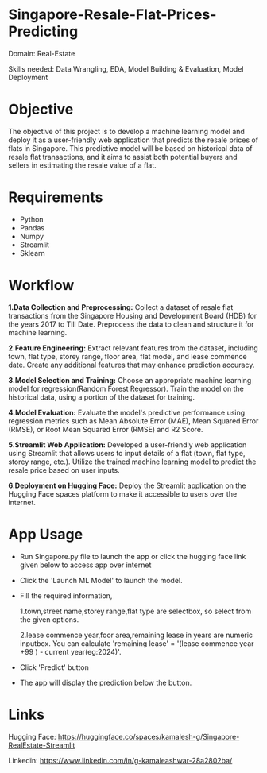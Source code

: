 # Singapore-Resale-Flat-Prices-Predicting

Domain: Real-Estate

Skills needed: Data Wrangling, EDA, Model Building & Evaluation, Model Deployment

# Objective
  The objective of this project is to develop a machine learning model and deploy it as a user-friendly web application that predicts the resale prices of flats in Singapore. This predictive model will be based on historical data of resale flat transactions, and it aims to assist both potential buyers and sellers in estimating the resale value of a flat. 

# Requirements
* Python
* Pandas
* Numpy
* Streamlit
* Sklearn
# Workflow
**1.Data Collection and Preprocessing:** 
  Collect a dataset of resale flat transactions from the Singapore Housing and Development Board (HDB) for the years 2017 to Till Date. Preprocess the data to clean and structure it for machine learning.
  
**2.Feature Engineering:**
  Extract relevant features from the dataset, including town, flat type, storey range, floor area, flat model, and lease commence date. Create any additional features that may enhance prediction accuracy.
  
**3.Model Selection and Training:**
  Choose an appropriate machine learning model for regression(Random Forest Regressor). Train the model on the historical data, using a portion of the dataset for training.
  
**4.Model Evaluation:**
  Evaluate the model's predictive performance using regression metrics such as Mean Absolute Error (MAE), Mean Squared Error (RMSE), or Root Mean Squared Error (RMSE) and R2 Score.
  
**5.Streamlit Web Application:**
  Developed a user-friendly web application using Streamlit that allows users to input details of a flat (town, flat type, storey range, etc.). Utilize the trained machine learning model to predict the resale price based on user inputs.
  
**6.Deployment on Hugging Face:**
  Deploy the Streamlit application on the Hugging Face spaces platform to make it accessible to users over the internet.
  
# App Usage
* Run Singapore.py file to launch the app or click the hugging face link given below to access app over internet
* Click the 'Launch ML Model' to launch the model.
* Fill the required information,
  
    1.town,street name,storey range,flat type are selectbox, so select from the given options.
  
    2.lease commence year,foor area,remaining lease in years are numeric inputbox. You can calculate 'remaining lease' = '(lease commence       year +99 ) - current year(eg:2024)'.
  
* Click 'Predict' button
  
* The app will display the prediction below the button.
  
# Links

Hugging Face: https://huggingface.co/spaces/kamalesh-g/Singapore-RealEstate-Streamlit

Linkedin: https://www.linkedin.com/in/g-kamaleashwar-28a2802ba/
 
